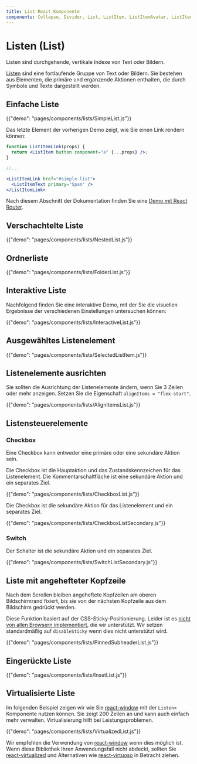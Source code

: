 ```yaml
---
title: List React Komponente
components: Collapse, Divider, List, ListItem, ListItemAvatar, ListItemIcon, ListItemSecondaryAction, ListItemText, ListSubheader
---
```


# Listen (List)

<p class="description">Listen sind durchgehende, vertikale Indexe von Text oder Bildern.</p>

[Listen](https://material.io/design/components/lists.html) sind eine fortlaufende Gruppe von Text oder Bildern. Sie bestehen aus Elementen, die primäre und ergänzende Aktionen enthalten, die durch Symbole und Texte dargestellt werden.

## Einfache Liste

{{"demo": "pages/components/lists/SimpleList.js"}}

Das letzte Element der vorherigen Demo zeigt, wie Sie einen Link rendern können:

```jsx
function ListItemLink(props) {
  return <ListItem button component="a" {...props} />;
}

//...

<ListItemLink href="#simple-list">
  <ListItemText primary="Spam" />
</ListItemLink>
```

Nach diesem Abschnitt der Dokumentation finden Sie eine [Demo mit React Router](/guides/composition/#react-router).

## Verschachtelte Liste

{{"demo": "pages/components/lists/NestedList.js"}}

## Ordnerliste

{{"demo": "pages/components/lists/FolderList.js"}}

## Interaktive Liste

Nachfolgend finden Sie eine interaktive Demo, mit der Sie die visuellen Ergebnisse der verschiedenen Einstellungen untersuchen können:

{{"demo": "pages/components/lists/InteractiveList.js"}}

## Ausgewähltes Listenelement

{{"demo": "pages/components/lists/SelectedListItem.js"}}

## Listenelemente ausrichten

Sie sollten die Ausrichtung der Listenelemente ändern, wenn Sie 3 Zeilen oder mehr anzeigen. Setzen Sie die Eigenschaft `alignItems = "flex-start"`.

{{"demo": "pages/components/lists/AlignItemsList.js"}}

## Listensteuerelemente

### Checkbox

Eine Checkbox kann entweder eine primäre oder eine sekundäre Aktion sein.

Die Checkbox ist die Hauptaktion und das Zustandskennzeichen für das Listenelement. Die Kommentarschaltfläche ist eine sekundäre Aktion und ein separates Ziel.

{{"demo": "pages/components/lists/CheckboxList.js"}}

Die Checkbox ist die sekundäre Aktion für das Listenelement und ein separates Ziel.

{{"demo": "pages/components/lists/CheckboxListSecondary.js"}}

### Switch

Der Schalter ist die sekundäre Aktion und ein separates Ziel.

{{"demo": "pages/components/lists/SwitchListSecondary.js"}}

## Liste mit angehefteter Kopfzeile

Nach dem Scrollen bleiben angeheftete Kopfzeilen am oberen Bildschirmrand fixiert, bis sie von der nächsten Kopfzeile aus dem Bildschirm gedrückt werden.

Diese Funktion basiert auf der CSS-Sticky-Positionierung. Leider ist es [ nicht von allen Browsern implementiert](https://caniuse.com/#search=sticky), die wir unterstützt. Wir setzen standardmäßig auf `disableSticky` wenn dies nicht unterstützt wird.

{{"demo": "pages/components/lists/PinnedSubheaderList.js"}}

## Eingerückte Liste

{{"demo": "pages/components/lists/InsetList.js"}}

## Virtualisierte Liste

Im folgenden Beispiel zeigen wir wie Sie [react-window](https://github.com/bvaughn/react-window) mit der `Listen<` Komponente nutzen können. Sie zeigt 200 Zeilen an und kann auch einfach mehr verwalten. Virtualisierung hilft bei Leistungsproblemen.

{{"demo": "pages/components/lists/VirtualizedList.js"}}

Wir empfehlen die Verwendung von [react-window](https://github.com/bvaughn/react-window) wenn dies möglich ist. Wenn diese Bibliothek Ihren Anwendungsfall nicht abdeckt, sollten Sie [react-virtualized](https://github.com/bvaughn/react-virtualized) und Alternativen wie [react-virtuoso](https://github.com/petyosi/react-virtuoso) in Betracht ziehen.